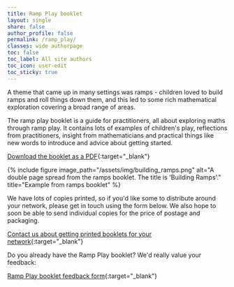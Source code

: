 ```yaml
---
title: Ramp Play booklet
layout: single
share: false
author_profile: false
permalink: /ramp_play/
classes: wide authorpage
toc: false
toc_label: All site authors
toc_icon: user-edit
toc_sticky: true
---
```


A theme that came up in many settings was ramps - children loved to build ramps and roll things down them, and this led to some rich mathematical exploration covering a broad range of areas. 

The ramp play booklet is a guide for practitioners, all about exploring maths through ramp play. It contains lots of examples of children's play, reflections from practitioners, insight from mathematicians and practical things like new words to introduce and advice about getting started. 

[Download the booklet as a PDF](https://forms.office.com/e/ueAusYef12){:target="_blank"}

{% include figure image_path="/assets/img/building_ramps.png" alt="A double page spread from the ramps booklet. The title is 'Building Ramps'." title="Example from ramps booklet" %}

We have lots of copies printed, so if you'd like some to distribute around your network, please get in touch using the form below. We also hope to soon be able to send individual copies for the price of postage and packaging.

[Contact us about getting printed booklets for your network](https://forms.office.com/Pages/ResponsePage.aspx?id=i9hQcmhLKUW-RNWaLYpvlPDEhkwUqaNMixPXeJmcrLVUMUlRVlVWSVBUWTI3V0hHVDVHMlA4SzE5VC4u){:target="_blank"}

Do you already have the Ramp Play booklet? We'd really value your feedback:

[Ramp Play booklet feedback form](https://forms.office.com/Pages/ResponsePage.aspx?id=i9hQcmhLKUW-RNWaLYpvlPDEhkwUqaNMixPXeJmcrLVUMU41VFFNQUxVMDQ1TVlPRlpGWkQzM0xVTC4u){:target="_blank"}

